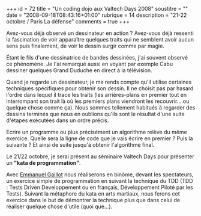 +++
id = 72
title = "Un coding dojo aux Valtech Days 2008"
soustitre = ""
date = "2008-09-18T08:43:16+01:00"
rubrique = 14
description = "21-22 octobre / Paris La défense"
comments = true
+++

<div class="chapo"></div>
Avez-vous déjà observé un dessinateur en action ? Avez-vous déjà ressenti la fascination de voir apparaître quelques traits qui ne semblent avoir aucun sens puis finalement, de voir le dessin surgir comme par magie.

Étant le fils d'une dessinatrice de bandes dessinées, j'ai souvent observé ce phénomène. Je l'ai remarqué aussi en voyant par exemple Cabu dessiner quelques Grand Duduche en direct à la télévision.

Quand je regarde un dessinateur, je me rends compte qu'il utilise certaines techniques spécifiques pour obtenir son dessin. Il ne choisit pas par hasard l'ordre dans lequel il trace les traits (les arrières-plans en premier tout en interrompant son trait là où les premiers plans viendront les recouvrir... ou quelque chose comme ça). Nous sommes tellement habitués à regarder des dessins terminés que nous en oublions qu'ils sont le résultat d'une suite d'étapes exécutées dans un ordre précis.

Ecrire un programme ou plus précisément un algorithme relève du même exercice. Quelle sera la ligne de code que je vais écrire en premier ? Puis la suivante ? Et ainsi de suite jusqu'à obtenir l'algorithme final.

Le 21/22 octobre, je serai présent au séminaire Valtech Days pour présenter un **"kata de programmation"**.

Avec [Emmanuel Gaillot](http://emmanuelgaillot.blogspot.com/) nous réaliserons en binôme, devant les spectateurs, un exercice simple de programmation en suivant la technique du TDD (TDD : Tests Driven Developpement ou en français, Développement Piloté par les Tests).
Suivant la métaphore du kata en arts martiaux, nous ferons cet exercice dans le but de démontrer la technique plus que dans celui de réaliser quelque chose d'utile (quoi que...).